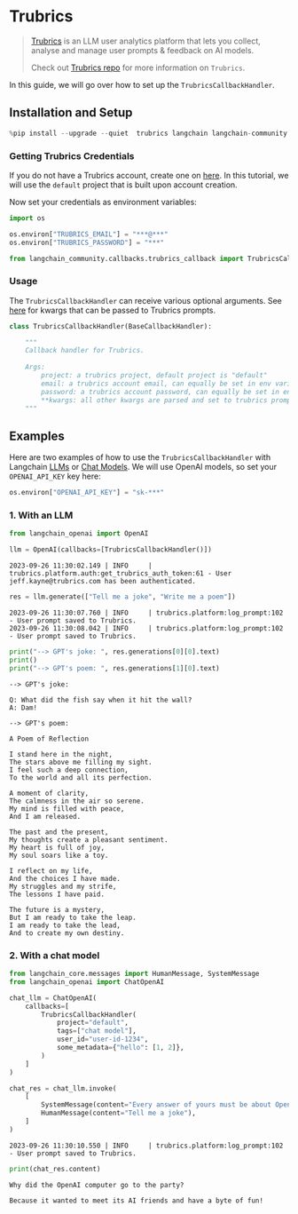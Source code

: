 # Trubrics


>[Trubrics](https://trubrics.com) is an LLM user analytics platform that lets you collect, analyse and manage user
prompts & feedback on AI models.
>
>Check out [Trubrics repo](https://github.com/trubrics/trubrics-sdk) for more information on `Trubrics`.

In this guide, we will go over how to set up the `TrubricsCallbackHandler`. 


## Installation and Setup


```python
%pip install --upgrade --quiet  trubrics langchain langchain-community
```

### Getting Trubrics Credentials

If you do not have a Trubrics account, create one on [here](https://trubrics.streamlit.app/). In this tutorial, we will use the `default` project that is built upon account creation.

Now set your credentials as environment variables:


```python
import os

os.environ["TRUBRICS_EMAIL"] = "***@***"
os.environ["TRUBRICS_PASSWORD"] = "***"
```


```python
from langchain_community.callbacks.trubrics_callback import TrubricsCallbackHandler
```

### Usage

The `TrubricsCallbackHandler` can receive various optional arguments. See [here](https://trubrics.github.io/trubrics-sdk/platform/user_prompts/#saving-prompts-to-trubrics) for kwargs that can be passed to Trubrics prompts.

```python
class TrubricsCallbackHandler(BaseCallbackHandler):

    """
    Callback handler for Trubrics.
    
    Args:
        project: a trubrics project, default project is "default"
        email: a trubrics account email, can equally be set in env variables
        password: a trubrics account password, can equally be set in env variables
        **kwargs: all other kwargs are parsed and set to trubrics prompt variables, or added to the `metadata` dict
    """
```

## Examples

Here are two examples of how to use the `TrubricsCallbackHandler` with Langchain [LLMs](/docs/how_to#llms) or [Chat Models](/docs/how_to#chat-models). We will use OpenAI models, so set your `OPENAI_API_KEY` key here:


```python
os.environ["OPENAI_API_KEY"] = "sk-***"
```

### 1. With an LLM


```python
from langchain_openai import OpenAI
```


```python
llm = OpenAI(callbacks=[TrubricsCallbackHandler()])
```
```output
2023-09-26 11:30:02.149 | INFO     | trubrics.platform.auth:get_trubrics_auth_token:61 - User jeff.kayne@trubrics.com has been authenticated.
```

```python
res = llm.generate(["Tell me a joke", "Write me a poem"])
```
```output
2023-09-26 11:30:07.760 | INFO     | trubrics.platform:log_prompt:102 - User prompt saved to Trubrics.
2023-09-26 11:30:08.042 | INFO     | trubrics.platform:log_prompt:102 - User prompt saved to Trubrics.
```

```python
print("--> GPT's joke: ", res.generations[0][0].text)
print()
print("--> GPT's poem: ", res.generations[1][0].text)
```
```output
--> GPT's joke:  

Q: What did the fish say when it hit the wall?
A: Dam!

--> GPT's poem:  

A Poem of Reflection

I stand here in the night,
The stars above me filling my sight.
I feel such a deep connection,
To the world and all its perfection.

A moment of clarity,
The calmness in the air so serene.
My mind is filled with peace,
And I am released.

The past and the present,
My thoughts create a pleasant sentiment.
My heart is full of joy,
My soul soars like a toy.

I reflect on my life,
And the choices I have made.
My struggles and my strife,
The lessons I have paid.

The future is a mystery,
But I am ready to take the leap.
I am ready to take the lead,
And to create my own destiny.
```
### 2. With a chat model


```python
from langchain_core.messages import HumanMessage, SystemMessage
from langchain_openai import ChatOpenAI
```


```python
chat_llm = ChatOpenAI(
    callbacks=[
        TrubricsCallbackHandler(
            project="default",
            tags=["chat model"],
            user_id="user-id-1234",
            some_metadata={"hello": [1, 2]},
        )
    ]
)
```


```python
chat_res = chat_llm.invoke(
    [
        SystemMessage(content="Every answer of yours must be about OpenAI."),
        HumanMessage(content="Tell me a joke"),
    ]
)
```
```output
2023-09-26 11:30:10.550 | INFO     | trubrics.platform:log_prompt:102 - User prompt saved to Trubrics.
```

```python
print(chat_res.content)
```
```output
Why did the OpenAI computer go to the party?

Because it wanted to meet its AI friends and have a byte of fun!
```

```python

```
